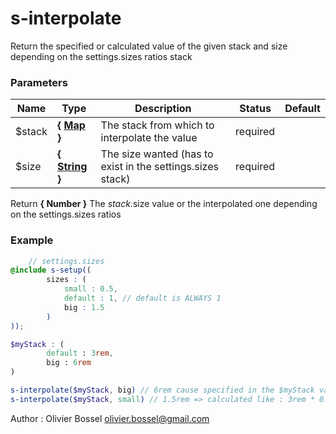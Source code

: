 # s-interpolate

Return the specified or calculated value of the given stack and size
depending on the settings.sizes ratios stack



### Parameters
Name  |  Type  |  Description  |  Status  |  Default
------------  |  ------------  |  ------------  |  ------------  |  ------------
$stack  |  **{ [Map](http://www.sass-lang.com/documentation/file.SASS_REFERENCE.html#maps) }**  |  The stack from which to interpolate the value  |  required  |
$size  |  **{ [String](http://www.sass-lang.com/documentation/file.SASS_REFERENCE.html#sass-script-strings) }**  |  The size wanted (has to exist in the settings.sizes stack)  |  required  |

Return **{ Number }** The $stack.$size value or the interpolated one depending on the settings.sizes ratios

### Example
```scss
	// settings.sizes
@include s-setup((
		sizes : (
			small : 0.5,
			default : 1, // default is ALWAYS 1
			big : 1.5
		)
));

$myStack : (
		default : 3rem,
		big : 6rem
)

s-interpolate($myStack, big) // 6rem cause specified in the $myStack value
s-interpolate($myStack, small) // 1.5rem => calculated like : 3rem * 0.5 = 1.5rem
```
Author : Olivier Bossel [olivier.bossel@gmail.com](mailto:olivier.bossel@gmail.com)